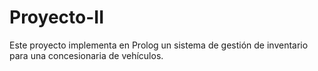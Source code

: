 # Proyecto-II
Este proyecto implementa en Prolog un sistema de gestión de inventario para una concesionaria de vehículos.
